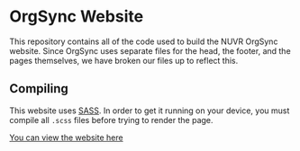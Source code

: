 # OrgSync Website
This repository contains all of the code used to build the NUVR OrgSync website. Since OrgSync uses separate files for the head, the footer, and the pages themselves, we have broken our files up to reflect this.

## Compiling
This website uses [SASS](http://sass-lang.com/install). In order to get it running on your device, you must compile all `.scss` files before trying to render the page.

[You can view the website here](http://nuvr.io/)
